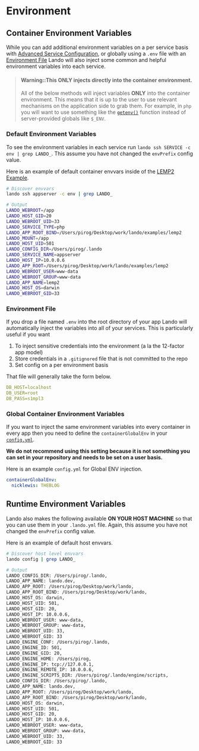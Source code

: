 Environment
===========

Container Environment Variables
-------------------------------

While you can add additional environment variables on a per service basis with [Advanced Service Configuration](./advanced.md), or globally using a `.env` file with an [Environment File](#environment-file) Lando will also inject some common and helpful environment variables into each service.

> #### Warning::This ONLY injects directly into the container environment.
>
> All of the below methods will inject variables **ONLY** into the container environment. This means that it is up to the user to use relevant mechanisms on the application side to grab them. For example, in `php` you will want to use something like the [`getenv()`](http://php.net/manual/en/function.getenv.php) function instead of server-provided globals like `$_ENV`.

### Default Environment Variables

To see the environment variables in each service run `lando ssh SERVICE -c env | grep LANDO_`. This assume you have not changed the `envPrefix` config value.

Here is an example of default container envvars inside of the [LEMP2 Example](https://github.com/lando/lando/tree/master/examples/lemp2).

```bash
# Discover envvars
lando ssh appserver -c env | grep LANDO_

# Output
LANDO_WEBROOT=/app
LANDO_HOST_GID=20
LANDO_WEBROOT_UID=33
LANDO_SERVICE_TYPE=php
LANDO_APP_ROOT_BIND=/Users/pirog/Desktop/work/lando/examples/lemp2
LANDO_MOUNT=/app
LANDO_HOST_UID=501
LANDO_CONFIG_DIR=/Users/pirog/.lando
LANDO_SERVICE_NAME=appserver
LANDO_HOST_IP=10.0.0.6
LANDO_APP_ROOT=/Users/pirog/Desktop/work/lando/examples/lemp2
LANDO_WEBROOT_USER=www-data
LANDO_WEBROOT_GROUP=www-data
LANDO_APP_NAME=lemp2
LANDO_HOST_OS=darwin
LANDO_WEBROOT_GID=33
```

### Environment File

If you drop a file named `.env` into the root directory of your app Lando will automatically inject the variables into all of your services. This is particularly useful if you want

1. To inject sensitive credentials into the environment (a la the 12-factor app model)
2. Store credentials in a `.gitignored` file that is not committed to the repo
3. Set config on a per environment basis

That file will generally take the form below.

```yaml
DB_HOST=localhost
DB_USER=root
DB_PASS=s1mpl3
```

### Global Container Environment Variables

If you want to inject the same environment variables into every container in every app then you need to define the `containerGlobalEnv` in your [`config.yml`](./config.md).

**We do not recommend using this setting because it is not something you can set in your repository and needs to be set on a user basis.**

Here is an example `config.yml` for Global ENV injection.

```yaml
containerGlobalEnv:
  nicklewis: THEBLOG
```

Runtime Environment Variables
-----------------------------

Lando also makes the following available **ON YOUR HOST MACHINE** so that you can use them in your `.lando.yml` file. Again, this assume you have not changed the `envPrefix` config value.

Here is an example of default host envvars.

```bash
# Discover host level envvars
lando config | grep LANDO_

# Output
LANDO_CONFIG_DIR: /Users/pirog/.lando,
LANDO_APP_NAME: lando.dev,
LANDO_APP_ROOT: /Users/pirog/Desktop/work/lando,
LANDO_APP_ROOT_BIND: /Users/pirog/Desktop/work/lando,
LANDO_HOST_OS: darwin,
LANDO_HOST_UID: 501,
LANDO_HOST_GID: 20,
LANDO_HOST_IP: 10.0.0.6,
LANDO_WEBROOT_USER: www-data,
LANDO_WEBROOT_GROUP: www-data,
LANDO_WEBROOT_UID: 33,
LANDO_WEBROOT_GID: 33
LANDO_ENGINE_CONF: /Users/pirog/.lando,
LANDO_ENGINE_ID: 501,
LANDO_ENGINE_GID: 20,
LANDO_ENGINE_HOME: /Users/pirog,
LANDO_ENGINE_IP: tcp://127.0.0.1,
LANDO_ENGINE_REMOTE_IP: 10.0.0.6,
LANDO_ENGINE_SCRIPTS_DIR: /Users/pirog/.lando/engine/scripts,
LANDO_CONFIG_DIR: /Users/pirog/.lando,
LANDO_APP_NAME: lando.dev,
LANDO_APP_ROOT: /Users/pirog/Desktop/work/lando,
LANDO_APP_ROOT_BIND: /Users/pirog/Desktop/work/lando,
LANDO_HOST_OS: darwin,
LANDO_HOST_UID: 501,
LANDO_HOST_GID: 20,
LANDO_HOST_IP: 10.0.0.6,
LANDO_WEBROOT_USER: www-data,
LANDO_WEBROOT_GROUP: www-data,
LANDO_WEBROOT_UID: 33,
LANDO_WEBROOT_GID: 33
```
